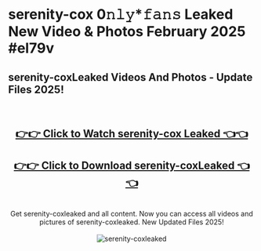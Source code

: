 # serenity-cox 0𝚗𝚕𝚢*𝚏𝚊𝚗𝚜 Leaked New Video & Photos February 2025 #el79v

<h2>serenity-coxLeaked Videos And Photos - Update Files 2025!</h2>
<br>
<div align="center">
<h2><a href="https://mediaupload.pro?title=serenity-cox&ref=11F" rel="nofollow">👉👉 Click to Watch serenity-cox Leaked 👈👈</a></h2>
<h2><a href="https://mediaupload.pro?title=serenity-cox&ref=11F" rel="nofollow">👉👉 Click to Download serenity-coxLeaked 👈👈</a></h2>
<br>
Get serenity-coxleaked and all content. Now you can access all videos and pictures of serenity-coxleaked. New Updated Files 2025!
<br>
<br>
<a href="https://mediaupload.pro?title=serenity-cox&ref=11F" rel="nofollow" data-target="animated-image.originalLink"><img src="https://i.ibb.co/Gkj2r4b/banner.png" alt="serenity-coxleaked" style="max-width: 100%; display: inline-block;" data-target="animated-image.originalImage"></a>
</div>
<br>

